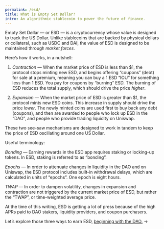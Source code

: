 ```yaml
---
permalink: /esd/
title: What is Empty Set Døllar?
intro: An algorithmic stablecoin to power the future of finance.
---
```


Empty Set Døllar — or ESD — is a cryptocurrency whose value is designed to track the US Dollar. Unlike stablecoins that are backed by physical dollars or collateral, such as USDC and DAI, the value of ESD is designed to be maintained through *market forces*.

Here’s how it works, in a nutshell:

1. *Contraction* — When the market price of ESD is less than $1, the protocol stops minting new ESD, and begins offering “coupons” (debt) for sale at a premium, meaning you can buy a 1 ESD “IOU” for something less than 1 ESD. You pay for coupons by “burning” ESD. The burning of ESD reduces the total supply, which should drive the price *higher*.

2. *Expansion* — When the market price of ESD is greater than $1, the protocol mints new ESD coins. This increase in supply should drive the price *lower*. The newly minted coins are used first to buy back any debt (coupons), and then are awarded to people who lock up ESD in the “DAO”, and people who provide trading liquidity on Uniswap.

These two see-saw mechanisms are designed to work in tandem to keep the price of ESD oscillating around one US Dollar.

Useful terminology:

*Bonding* — Earning rewards in the ESD app requires staking or locking-up tokens. In ESD, staking is referred to as “bonding”.

*Epochs* — In order to attenuate changes in liquidity in the DAO and on Uniswap, the ESD protocol includes built-in withdrawal delays, which are calculated in units of “epochs”. One epoch is eight hours.

*TWAP* — In order to dampen volatility, changes in expansion and contraction are not triggered by the current market price of ESD, but rather the “TWAP”, or time-weighted average price.

At the time of this writing, ESD is getting a lot of press because of the high APRs paid to DAO stakers, liquidity providers, and coupon purchasers.

Let’s explore those three ways to earn ESD, [beginning with the DAO.](/dao/) →